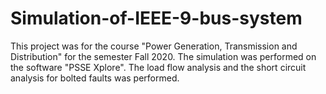 # Simulation-of-IEEE-9-bus-system
This project was for the course "Power Generation, Transmission and Distribution" for the semester Fall 2020. The simulation was performed on the software "PSSE Xplore". The load flow analysis and the short circuit analysis for bolted faults was performed.
